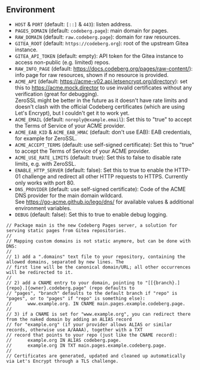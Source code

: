 ## Environment

- `HOST` & `PORT` (default: `[::]` & `443`): listen address.
- `PAGES_DOMAIN` (default: `codeberg.page`): main domain for pages.
- `RAW_DOMAIN` (default: `raw.codeberg.page`): domain for raw resources.
- `GITEA_ROOT` (default: `https://codeberg.org`): root of the upstream Gitea instance.
- `GITEA_API_TOKEN` (default: empty): API token for the Gitea instance to access non-public (e.g. limited) repos.
- `RAW_INFO_PAGE` (default: https://docs.codeberg.org/pages/raw-content/): info page for raw resources, shown if no resource is provided.
- `ACME_API` (default: https://acme-v02.api.letsencrypt.org/directory): set this to https://acme.mock.director to use invalid certificates without any verification (great for debugging).  
  ZeroSSL might be better in the future as it doesn't have rate limits and doesn't clash with the official Codeberg certificates (which are using Let's Encrypt), but I couldn't get it to work yet.
- `ACME_EMAIL` (default: `noreply@example.email`): Set this to "true" to accept the Terms of Service of your ACME provider.
- `ACME_EAB_KID` &  `ACME_EAB_HMAC` (default: don't use EAB): EAB credentials, for example for ZeroSSL.
- `ACME_ACCEPT_TERMS` (default: use self-signed certificate): Set this to "true" to accept the Terms of Service of your ACME provider.
- `ACME_USE_RATE_LIMITS` (default: true): Set this to false to disable rate limits, e.g. with ZeroSSL.
- `ENABLE_HTTP_SERVER` (default: false): Set this to true to enable the HTTP-01 challenge and redirect all other HTTP requests to HTTPS. Currently only works with port 80.
- `DNS_PROVIDER` (default: use self-signed certificate): Code of the ACME DNS provider for the main domain wildcard.  
  See https://go-acme.github.io/lego/dns/ for available values & additional environment variables.
- `DEBUG` (default: false): Set this to true to enable debug logging.

```
// Package main is the new Codeberg Pages server, a solution for serving static pages from Gitea repositories.
//
// Mapping custom domains is not static anymore, but can be done with DNS:
//
// 1) add a ".domains" text file to your repository, containing the allowed domains, separated by new lines. The
// first line will be the canonical domain/URL; all other occurrences will be redirected to it.
//
// 2) add a CNAME entry to your domain, pointing to "[[{branch}.]{repo}.]{owner}.codeberg.page" (repo defaults to
// "pages", "branch" defaults to the default branch if "repo" is "pages", or to "pages" if "repo" is something else):
//      www.example.org. IN CNAME main.pages.example.codeberg.page.
//
// 3) if a CNAME is set for "www.example.org", you can redirect there from the naked domain by adding an ALIAS record
// for "example.org" (if your provider allows ALIAS or similar records, otherwise use A/AAAA), together with a TXT
// record that points to your repo (just like the CNAME record):
//      example.org IN ALIAS codeberg.page.
//      example.org IN TXT main.pages.example.codeberg.page.
//
// Certificates are generated, updated and cleaned up automatically via Let's Encrypt through a TLS challenge.
```
